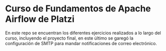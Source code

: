 # Curso de Fundamentos de Apache Airflow de Platzi

En este repo se encuentran los diferentes ejercicios realizados a lo largo del curso, incluyendo el proyecto final, en este último se garegó la configuración de SMTP para mandar notificaciones de correo electrónico.